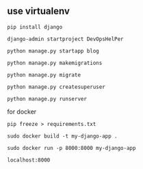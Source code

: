 ## use virtualenv
```
pip install django
```
```
django-admin startproject DevOpsHelPer
```
```
python manage.py startapp blog
```
```
python manage.py makemigrations
```
```
python manage.py migrate
```
```
python manage.py createsuperuser
```
```
python manage.py runserver
```

for docker
```
pip freeze > requirements.txt
```
```
sudo docker build -t my-django-app .
```
```
sudo docker run -p 8000:8000 my-django-app
```
```
localhost:8000
```